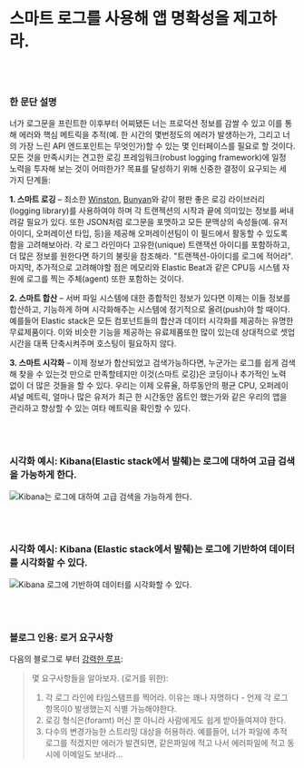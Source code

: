 # 스마트 로그를 사용해 앱 명확성을 제고하라.

<br/><br/>

### 한 문단 설명

너가 로그문을 프린트한 이후부터 어찌됐든 너는 프로덕션 정보를 감쌀 수 있고 이를 통해 에러와 핵심 메트릭을 추적(예. 한 시간의 몇번정도의 에러가 발생하는가, 그리고 너의 가장 느린 API 엔드포인트는 무엇인가)할 수 있는 몇 인터페이스를 필요로 할 것이다.
모든 것을 만족시키는 견고한 로깅 프레임워크(robust logging framework)에 일정 노력을 투자해 보는 것이 어떠한가? 목표를 달성하기 위해 신중한 결정이 요구되는 세 가지 단계들:

**1. 스마트 로깅** – 최소한 [Winston](https://github.com/winstonjs/winston), [Bunyan](https://github.com/trentm/node-bunyan)와 같이 평판 좋은 로깅 라이브러리(logging library)를 사용하여야 하며 각 트랜젝션의 시작과 끝에 의미있는 정보를 써내려갈 필요가 있다. 또한 JSON처럼 로그문을 포맷하고 모든 문맥상의 속성들(예. 유저 아이디, 오퍼레이션 타입, 등)을 제공해 오퍼레이션팀이 이 필드에서 활동할 수 있도록 함을 고려해보아라. 각 로그 라인마다 고유한(unique) 트랜잭션 아이디를 포함하하고, 더 많은 정보를 원한다면 하기의 불릿을 참조해라. "트랜젝션-아이디를 로그에 적어라". 마지막, 추가적으로 고려해야할 점은 메모리와 Elastic Beat과 같은 CPU등 시스템 자원에 로그를 찍는 주체(agent) 또한 포함하는 것이다.

**2. 스마트 합산** – 서버 파일 시스템에 대한 종합적인 정보가 있다면 이제는 이들 정보를 합산하고, 기능하게 하며 시각화해주는 시스템에 정기적으로 올려(push)야 할 때이다. 예를들어 Elastic stack은 모든 컴포넌트들의 합산과 데이터 시각화를 제공하는 유명한 무료제품이다. 이와 비슷한 기능을 제공하는 유료제품또한 많이 있는데 상대적으로 셋업시간을 대폭 단축시켜주며 호스팅이 필요하지 않다.

**3. 스마트 시각화** – 이제 정보가 합산되었고 검색가능하다면, 누군가는 로그를 쉽게 검색해 찾을 수 있는것 만으로 만족할테지만 이것(스마트 로깅)은 코딩이나 추가적인 노력 없이 더 많은 것들을 할 수 있다. 우리는 이제 오류율, 하루동안의 평균 CPU, 오퍼레이셔널 메트릭, 얼마나 많은 유저가 최근 한 시간동안 옵트인 했는가와 같은 우리의 앱을 관리하고 향상할 수 있는 여타 메트릭을 확인할 수 있다.

<br/><br/>

### 시각화 예시: Kibana(Elastic stack에서 발췌)는 로그에 대하여 고급 검색을 가능하게 한다.

![Kibana는 로그에 대하여 고급 검색을 가능하게 한다.](/assets/images/smartlogging1.png "Kibana 는 로그에 대하여 고급 검색을 가능하게 한다.")

<br/><br/>

### 시각화 예시: Kibana (Elastic stack에서 발췌)는 로그에 기반하여 데이터를 시각화할 수 있다.

![Kibana 로그에 기반하여 데이터를 시각화할 수 있다.](/assets/images/smartlogging2.jpg "Kibana는 로그에 기반하여 데이터를 시각화할 수 있다.")

<br/><br/>

### 블로그 인용: 로거 요구사항

다음의 블로그로 부터 [강력한 루프](https://strongloop.com/strongblog/compare-node-js-logging-winston-bunyan/):

> 몇 요구사항들을 알아보자. (로거를 위한):
>
> 1. 각 로그 라인에 타임스탬프를 찍어라. 이유는 꽤나 자명하다 - 언제 각 로그 항목이0 발생했는지 식별 가능해야한다.
> 2. 로깅 형식은(foramt) 머신 뿐 아니라 사람에게도 쉽게 받아들여져야 한다.
> 3. 다수의 변경가능한 스트리밍 대상을 허용하라. 예를들어, 너가 파일에 추적 로그를 적겠지만 에러가 발견되면, 같은파일에 적고 나서 에러파일에 적고 동시에 이메일도 보내라…

<br/><br/>

<br/><br/>
